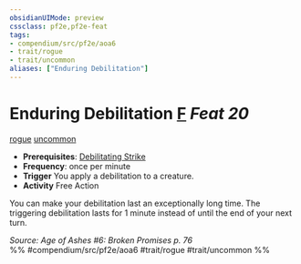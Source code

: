 ```yaml
---
obsidianUIMode: preview
cssclass: pf2e,pf2e-feat
tags:
- compendium/src/pf2e/aoa6
- trait/rogue
- trait/uncommon
aliases: ["Enduring Debilitation"]
---
```

# Enduring Debilitation  [F](chapter-9-playing-the-game.md#Actions "Free Action") *Feat 20*  
[rogue](Reference/Rules/Traits/rogue.md "Rogue Class Trait")  [uncommon](uncommon.md "Uncommon Rarity Trait")  

- **Prerequisites**: [Debilitating Strike](debilitating-strike.md)
- **Frequency**: once per minute
- **Trigger** You apply a debilitation to a creature.
- **Activity** Free Action

You can make your debilitation last an exceptionally long time. The triggering debilitation lasts for 1 minute instead of until the end of your next turn.

*Source: Age of Ashes #6: Broken Promises p. 76*  
%% #compendium/src/pf2e/aoa6 #trait/rogue #trait/uncommon %%